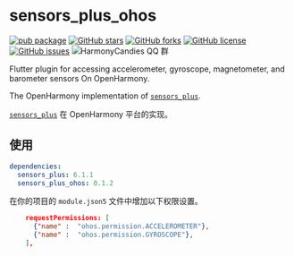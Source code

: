# sensors_plus_ohos

[![pub package](https://img.shields.io/pub/v/sensors_plus_ohos.svg)](https://pub.dartlang.org/packages/sensors_plus_ohos)
[![GitHub stars](https://img.shields.io/github/stars/harmonycandies/sensors_plus_ohos)](https://github.com/harmonycandies/sensors_plus_ohos/stargazers)
[![GitHub forks](https://img.shields.io/github/forks/harmonycandies/sensors_plus_ohos)](https://github.com/harmonycandies/sensors_plus_ohos/network)
[![GitHub license](https://img.shields.io/github/license/harmonycandies/sensors_plus_ohos)](https://github.com/harmonycandies/sensors_plus_ohos/blob/master/LICENSE)
[![GitHub issues](https://img.shields.io/github/issues/harmonycandies/sensors_plus_ohos)](https://github.com/harmonycandies/sensors_plus_ohos/issues)
![HarmonyCandies QQ 群](https://img.shields.io/badge/dynamic/yaml?url=https%3A%2F%2Fraw.githubusercontent.com%2Fharmonycandies%2F.github%2Frefs%2Fheads%2Fmain%2Fdata.yml&query=%24.qq_group_number&label=QQ%E7%BE%A4&logo=qq&color=1DACE8)

Flutter plugin for accessing accelerometer, gyroscope, magnetometer, and barometer sensors On OpenHarmony.

The OpenHarmony implementation of [`sensors_plus`][1].

[`sensors_plus`][1] 在 OpenHarmony 平台的实现。

## 使用

```yaml
dependencies:
  sensors_plus: 6.1.1
  sensors_plus_ohos: 0.1.2
```

在你的项目的 `module.json5` 文件中增加以下权限设置。

```json
    requestPermissions: [
      {"name" :  "ohos.permission.ACCELEROMETER"},
      {"name" :  "ohos.permission.GYROSCOPE"},
    ],
```

 [1]: https://pub.dev/packages/sensors_plus
